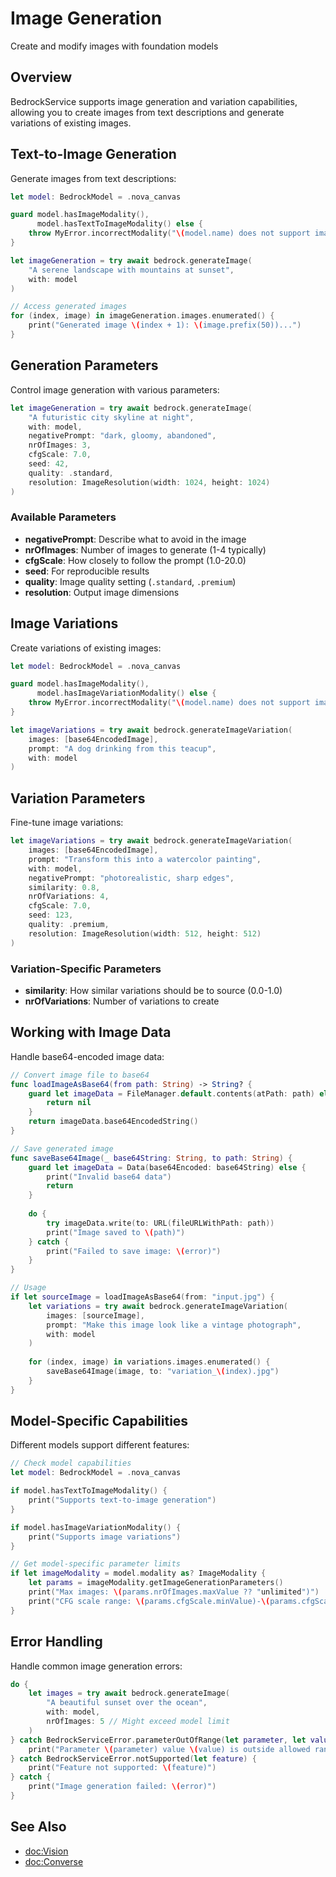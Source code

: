 # Image Generation

Create and modify images with foundation models

## Overview

BedrockService supports image generation and variation capabilities, allowing you to create images from text descriptions and generate variations of existing images.

## Text-to-Image Generation

Generate images from text descriptions:

```swift
let model: BedrockModel = .nova_canvas

guard model.hasImageModality(),
      model.hasTextToImageModality() else {
    throw MyError.incorrectModality("\(model.name) does not support image generation")
}

let imageGeneration = try await bedrock.generateImage(
    "A serene landscape with mountains at sunset",
    with: model
)

// Access generated images
for (index, image) in imageGeneration.images.enumerated() {
    print("Generated image \(index + 1): \(image.prefix(50))...")
}
```

## Generation Parameters

Control image generation with various parameters:

```swift
let imageGeneration = try await bedrock.generateImage(
    "A futuristic city skyline at night",
    with: model,
    negativePrompt: "dark, gloomy, abandoned",
    nrOfImages: 3,
    cfgScale: 7.0,
    seed: 42,
    quality: .standard,
    resolution: ImageResolution(width: 1024, height: 1024)
)
```

### Available Parameters

- **negativePrompt**: Describe what to avoid in the image
- **nrOfImages**: Number of images to generate (1-4 typically)
- **cfgScale**: How closely to follow the prompt (1.0-20.0)
- **seed**: For reproducible results
- **quality**: Image quality setting (`.standard`, `.premium`)
- **resolution**: Output image dimensions

## Image Variations

Create variations of existing images:

```swift
let model: BedrockModel = .nova_canvas

guard model.hasImageModality(),
      model.hasImageVariationModality() else {
    throw MyError.incorrectModality("\(model.name) does not support image variations")
}

let imageVariations = try await bedrock.generateImageVariation(
    images: [base64EncodedImage],
    prompt: "A dog drinking from this teacup",
    with: model
)
```

## Variation Parameters

Fine-tune image variations:

```swift
let imageVariations = try await bedrock.generateImageVariation(
    images: [base64EncodedImage],
    prompt: "Transform this into a watercolor painting",
    with: model,
    negativePrompt: "photorealistic, sharp edges",
    similarity: 0.8,
    nrOfVariations: 4,
    cfgScale: 7.0,
    seed: 123,
    quality: .premium,
    resolution: ImageResolution(width: 512, height: 512)
)
```

### Variation-Specific Parameters

- **similarity**: How similar variations should be to source (0.0-1.0)
- **nrOfVariations**: Number of variations to create

## Working with Image Data

Handle base64-encoded image data:

```swift
// Convert image file to base64
func loadImageAsBase64(from path: String) -> String? {
    guard let imageData = FileManager.default.contents(atPath: path) else {
        return nil
    }
    return imageData.base64EncodedString()
}

// Save generated image
func saveBase64Image(_ base64String: String, to path: String) {
    guard let imageData = Data(base64Encoded: base64String) else {
        print("Invalid base64 data")
        return
    }
    
    do {
        try imageData.write(to: URL(fileURLWithPath: path))
        print("Image saved to \(path)")
    } catch {
        print("Failed to save image: \(error)")
    }
}

// Usage
if let sourceImage = loadImageAsBase64(from: "input.jpg") {
    let variations = try await bedrock.generateImageVariation(
        images: [sourceImage],
        prompt: "Make this image look like a vintage photograph",
        with: model
    )
    
    for (index, image) in variations.images.enumerated() {
        saveBase64Image(image, to: "variation_\(index).jpg")
    }
}
```

## Model-Specific Capabilities

Different models support different features:

```swift
// Check model capabilities
let model: BedrockModel = .nova_canvas

if model.hasTextToImageModality() {
    print("Supports text-to-image generation")
}

if model.hasImageVariationModality() {
    print("Supports image variations")
}

// Get model-specific parameter limits
if let imageModality = model.modality as? ImageModality {
    let params = imageModality.getImageGenerationParameters()
    print("Max images: \(params.nrOfImages.maxValue ?? "unlimited")")
    print("CFG scale range: \(params.cfgScale.minValue)-\(params.cfgScale.maxValue ?? 20)")
}
```

## Error Handling

Handle common image generation errors:

```swift
do {
    let images = try await bedrock.generateImage(
        "A beautiful sunset over the ocean",
        with: model,
        nrOfImages: 5 // Might exceed model limit
    )
} catch BedrockServiceError.parameterOutOfRange(let parameter, let value, let range) {
    print("Parameter \(parameter) value \(value) is outside allowed range: \(range)")
} catch BedrockServiceError.notSupported(let feature) {
    print("Feature not supported: \(feature)")
} catch {
    print("Image generation failed: \(error)")
}
```

## See Also

- <doc:Vision>
- <doc:Converse>